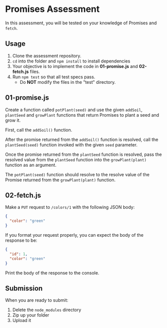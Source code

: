 # Promises Assessment

In this assessment, you will be tested on your knowledge of Promises and
`fetch`.

## Usage

1. Clone the assessment repository.
2. `cd` into the folder and `npm install` to install dependencies
3. Your objective is to implement the code in **01-promise.js** and
   **02-fetch.js** files.
4. Run `npm test` so that all test specs pass.
   - Do **NOT** modify the files in the "test" directory.

## 01-promise.js

Create a function called `potPlant(seed)` and use the given `addSoil`,
`plantSeed` and `growPlant` functions that return Promises to plant a seed and
grow it.

First, call the `addSoil()` function.

After the promise returned from the `addSoil()` function is resolved, call the
`plantSeed(seed)` function invoked with the given `seed` parameter.

Once the promise returned from the `plantSeed` function is resolved, pass the
resolved value from the `plantSeed` function into the `growPlant(plant)`
function as an argument.

The `potPlant(seed)` function should resolve to the resolve value of the Promise
returned from the `growPlant(plant)` function.

## 02-fetch.js

Make a `PUT` request to `/colors/1` with the following JSON body:

```json
{
  "color": "green"
}
```

If you format your request properly, you can expect the body of the response to
be:

```json
{
  "id": 1,
  "color": "green"
}
```

Print the body of the response to the console.

## Submission

When you are ready to submit:

1. Delete the `node_modules` directory
2. Zip up your folder
3. Upload it

[https://github.com/appacademy/assessment-for-week-08-v2-practice-a-promises]: https://github.com/appacademy/assessment-for-week-08-v2-practice-a-promises